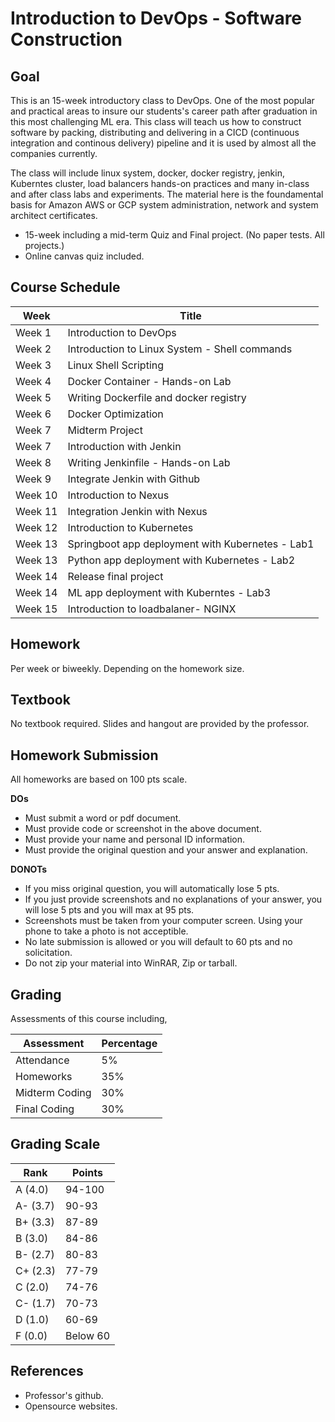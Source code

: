 # Introduction to DevOps - Software Construction

## Goal

This is an 15-week introductory class to DevOps. One of the most popular and practical areas to insure our students's career path after graduation in this most challenging ML era. This class will teach us how to construct software by packing, distributing and delivering in a CICD (continuous integration and continous delivery) pipeline and it is used by almost all the companies currently.

The class will include linux system, docker, docker registry, jenkin, Kuberntes cluster, load balancers hands-on practices and many in-class and after class labs and experiments. The material here is the foundamental basis for Amazon AWS or GCP system administration, network and system architect certificates.

* 15-week including a mid-term Quiz and Final project. (No paper tests. All projects.)
* Online canvas quiz included.

## Course Schedule

| Week    | Title                                          |
|---------|------------------------------------------------|
| Week 1  | Introduction to DevOps                         |
| Week 2  | Introduction to Linux System - Shell commands  |
| Week 3  | Linux Shell Scripting                          |
| Week 4  | Docker Container -  Hands-on Lab               |
| Week 5  | Writing Dockerfile and docker registry         |
| Week 6  | Docker Optimization                            |
| Week 7  | Midterm Project                                |
| Week 7  | Introduction with Jenkin                       |
| Week 8  | Writing Jenkinfile - Hands-on Lab              |
| Week 9  | Integrate Jenkin with Github                   |
| Week 10 | Introduction to Nexus                          |
| Week 11 | Integration Jenkin with Nexus                  |
| Week 12 | Introduction to Kubernetes                     |
| Week 13 | Springboot app deployment with Kubernetes - Lab1  |
| Week 13 | Python app deployment with Kubernetes - Lab2          |
| Week 14 | Release final project                          |
| Week 14 | ML app deployment with Kuberntes - Lab3        |
| Week 15 | Introduction to loadbalaner- NGINX             |

## Homework

Per week or biweekly. Depending on the homework size.

## Textbook

No textbook required. Slides and hangout are provided by the professor.

## Homework Submission

All homeworks are based on 100 pts scale.

**DOs**

* Must submit a word or pdf document.
* Must provide code or screenshot in the above document.
* Must provide your name and personal ID information.
* Must provide the original question and your answer and explanation.

**DONOTs**

* If you miss original question, you will automatically lose 5 pts.
* If you just provide screenshots and no explanations of your answer, you will lose 5 pts and you will max at 95 pts.
* Screenshots must be taken from your computer screen. Using your phone to take a photo is not acceptible.
* No late submission is allowed or you will default to 60 pts and no solicitation.
* Do not zip your material into WinRAR, Zip or tarball.

## Grading

Assessments of this course including,

|Assessment|Percentage|
|----------|----------|
|Attendance|5%|
|Homeworks | 35%      |
|Midterm Coding| 30%|
|Final Coding| 30%|

## Grading Scale

|Rank  |  Points|
|------|--------|
|A (4.0)|94-100 |
|A- (3.7)| 90-93 |
|B+ (3.3) |87-89 |
|B (3.0) |84-86 |
|B- (2.7)| 80-83 |
|C+ (2.3) | 77-79 |
|C (2.0) |74-76 |
|C- (1.7)| 70-73|
|D (1.0) |60-69 |
|F (0.0) |Below 60|

## References

* Professor's github.
* Opensource websites.
